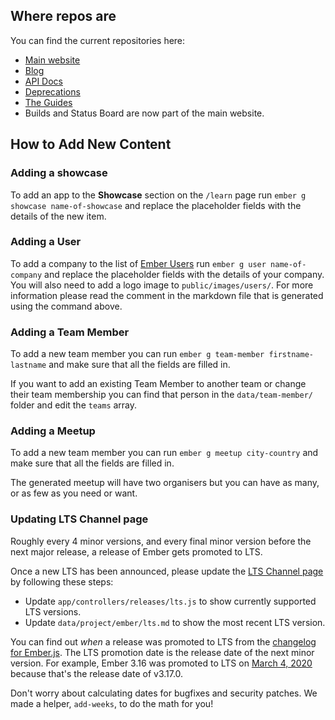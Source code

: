 ## Where repos are
You can find the current repositories here:
- [Main website](https://github.com/ember-learn/ember-website)
- [Blog](https://github.com/ember-learn/ember-blog)
- [API Docs](https://github.com/ember-learn/ember-api-docs) 
- [Deprecations](https://github.com/ember-learn/deprecation-app) 
- [The Guides](https://github.com/ember-learn/guides-source)
- Builds and Status Board are now part of the main website.

## How to Add New Content

### Adding a showcase
To add an app to the **Showcase** section on the `/learn` page run `ember g showcase name-of-showcase` and replace the placeholder fields with the details of the new item.

### Adding a User
To add a company to the list of [Ember Users](https://emberjs.com/ember-users/) run `ember g user name-of-company` and replace the placeholder fields with the details of your company. You will also need to add a logo image to `public/images/users/`. For more information please read the comment in the markdown file that is generated using the command above.

### Adding a Team Member
To add a new team member you can run `ember g team-member firstname-lastname` and make sure that all the fields are filled in.

If you want to add an existing Team Member to another team or change their team membership you can find that person in the `data/team-member/` folder and edit the `teams` array.

### Adding a Meetup
To add a new team member you can run `ember g meetup city-country` and make sure that all the fields are filled in.

The generated meetup will have two organisers but you can have as many, or as few as you need or want.

### Updating LTS Channel page

Roughly every 4 minor versions, and every final minor version before the next major release, a release of Ember gets promoted to LTS.

Once a new LTS has been announced, please update the [LTS Channel page](https://emberjs.com/releases/lts/) by following these steps:

- Update `app/controllers/releases/lts.js` to show currently supported LTS versions.
- Update `data/project/ember/lts.md` to show the most recent LTS version.

You can find out _when_ a release was promoted to LTS from the [changelog for Ember.js](https://github.com/emberjs/ember.js/blob/master/CHANGELOG.md). The LTS promotion date is the release date of the next minor version. For example, Ember 3.16 was promoted to LTS on [March 4, 2020](https://github.com/emberjs/ember.js/blob/master/CHANGELOG.md#v3170-march-4-2020) because that's the release date of v3.17.0.

Don't worry about calculating dates for bugfixes and security patches. We made a helper, `add-weeks`, to do the math for you!